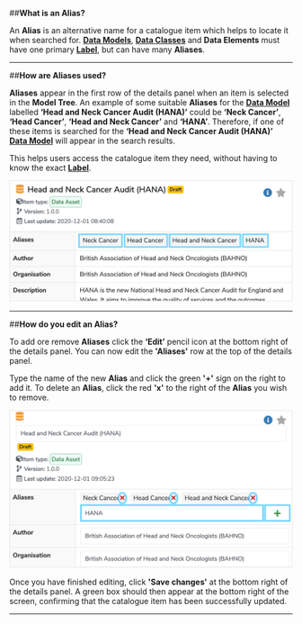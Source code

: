 ##**What is an Alias?**

An **Alias** is an alternative name for a catalogue item which helps to locate it when searched for. **[Data Models](../data-model/data-model.md)**, **[Data Classes](../data-class/data-class.md)** and **Data Elements** must have one primary **[Label](../label/label.md)**, but can have many **Aliases**. 

---

##**How are Aliases used?**

**Aliases** appear in the first row of the details panel when an item is selected in the **Model Tree**. An example of some suitable **Aliases** for the **[Data Model](../data-model/data-model.md)** labelled **‘Head and Neck Cancer Audit (HANA)’** could be **‘Neck Cancer’**, **‘Head Cancer’**, **‘Head and Neck Cancer’** and **‘HANA’**. Therefore, if one of these items is searched for the **‘Head and Neck Cancer Audit (HANA)’** **[Data Model](../data-model/data-model.md)** will appear in the search results. 

This helps users access the catalogue item they need, without having to know the exact **[Label](../label/label.md)**.
 
![Example of aliases](alias-example.png)

---

##**How do you edit an Alias?**

To add ore remove **Aliases** click the **‘Edit’** pencil icon at the bottom right of the details panel. You can now edit the **'Aliases'** row at the top of the details panel.  

Type the name of the new **Alias** and click the green **'+'** sign on the right to add it. To delete an **Alias**, click the red **'x'** to the right of the **Alias** you wish to remove. 

![Editing an Alias](edit-alias.png)

Once you have finished editing, click **'Save changes'** at the bottom right of the details panel. A green box should then appear at the bottom right of the screen, confirming that the catalogue item has been successfully updated.

---